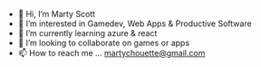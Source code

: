 - 👋 Hi, I’m Marty Scott
- 👀 I’m interested in Gamedev,  Web Apps & Productive Software
- 🌱 I’m currently learning azure & react
- 💞️ I’m looking to collaborate on games or apps
- 📫 How to reach me ... martychouette@gmail.com

<!---
MartyChouette/MartyChouette is a ✨ special ✨ repository because its `README.md` (this file) appears on your GitHub profile.
You can click the Preview link to take a look at your changes.
--->

